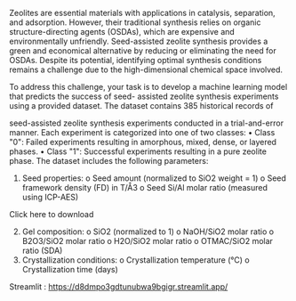 Zeolites are essential materials with applications in catalysis, separation, and adsorption. However, their
traditional synthesis relies on organic structure-directing agents (OSDAs), which are expensive and
environmentally unfriendly. Seed-assisted zeolite synthesis provides a green and economical alternative by
reducing or eliminating the need for OSDAs. Despite its potential, identifying optimal synthesis conditions
remains a challenge due to the high-dimensional chemical space involved.

To address this challenge, your task is to develop a machine learning model that predicts the success of seed-
assisted zeolite synthesis experiments using a provided dataset. The dataset contains 385 historical records of

seed-assisted zeolite synthesis experiments conducted in a trial-and-error manner. Each experiment is
categorized into one of two classes:
• Class "0": Failed experiments resulting in amorphous, mixed, dense, or layered phases.
• Class "1": Successful experiments resulting in a pure zeolite phase.
The dataset includes the following parameters:
1. Seed properties:
o Seed amount (normalized to SiO2 weight = 1)
o Seed framework density (FD) in T/Å3
o Seed Si/Al molar ratio (measured using ICP-AES)

Click here to
download

2. Gel composition:
o SiO2 (normalized to 1)
o NaOH/SiO2 molar ratio
o B2O3/SiO2 molar ratio
o H2O/SiO2 molar ratio
o OTMAC/SiO2 molar ratio (SDA)
3. Crystallization conditions:
o Crystallization temperature (°C)
o Crystallization time (days)

Streamlit : https://d8dmpo3gdtunubwa9bgigr.streamlit.app/
